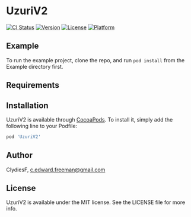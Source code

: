 # UzuriV2

[![CI Status](https://img.shields.io/travis/ClydiesF/UzuriV2.svg?style=flat)](https://travis-ci.org/ClydiesF/UzuriV2)
[![Version](https://img.shields.io/cocoapods/v/UzuriV2.svg?style=flat)](https://cocoapods.org/pods/UzuriV2)
[![License](https://img.shields.io/cocoapods/l/UzuriV2.svg?style=flat)](https://cocoapods.org/pods/UzuriV2)
[![Platform](https://img.shields.io/cocoapods/p/UzuriV2.svg?style=flat)](https://cocoapods.org/pods/UzuriV2)

## Example

To run the example project, clone the repo, and run `pod install` from the Example directory first.

## Requirements

## Installation

UzuriV2 is available through [CocoaPods](https://cocoapods.org). To install
it, simply add the following line to your Podfile:

```ruby
pod 'UzuriV2'
```

## Author

ClydiesF, c.edward.freeman@gmail.com

## License

UzuriV2 is available under the MIT license. See the LICENSE file for more info.
